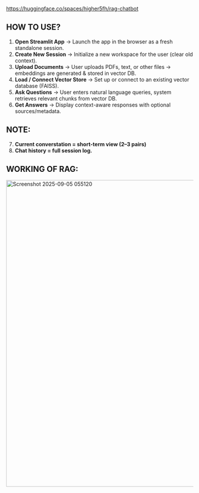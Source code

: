 https://huggingface.co/spaces/higher5fh/rag-chatbot

## HOW TO USE?

1. **Open Streamlit App** → Launch the app in the browser as a fresh standalone session.
2. **Create New Session** → Initialize a new workspace for the user (clear old context).
3. **Upload Documents** → User uploads PDFs, text, or other files → embeddings are generated & stored in vector DB.
4. **Load / Connect Vector Store** → Set up or connect to an existing vector database (FAISS).
5. **Ask Questions** → User enters natural language queries, system retrieves relevant chunks from vector DB.
6. **Get Answers** → Display context-aware responses with optional sources/metadata.

## NOTE:
7. **Current converstation = short-term view (2–3 pairs)**
8. **Chat history = full session log.**

## WORKING OF RAG:

<img width="1915" height="825" alt="Screenshot 2025-09-05 055120" src="https://github.com/user-attachments/assets/b261fb9c-9940-4e95-9d0d-4d4507f0a49f" />



